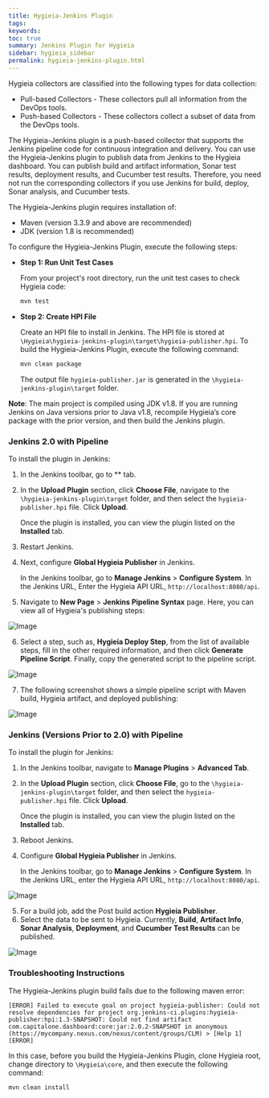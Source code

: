 ```yaml
---
title: Hygieia-Jenkins Plugin
tags:
keywords: 
toc: true
summary: Jenkins Plugin for Hygieia
sidebar: hygieia_sidebar
permalink: hygieia-jenkins-plugin.html
---
```


Hygieia collectors are classified into the following types for data collection:

- Pull-based Collectors - These collectors pull all information from the DevOps tools.
- Push-based Collectors - These collectors collect a subset of data from the DevOps tools.

The Hygieia-Jenkins plugin is a push-based collector that supports the Jenkins pipeline code for continuous integration and delivery. You can use the Hygieia-Jenkins plugin to publish data from Jenkins to the Hygieia dashboard. You can publish build and artifact information, Sonar test results, deployment results, and Cucumber test results. Therefore, you need not run the corresponding collectors if you use Jenkins for build, deploy, Sonar analysis, and Cucumber tests.

The Hygieia-Jenkins plugin requires installation of:

- Maven (version 3.3.9 and above are recommended)
- JDK (version 1.8 is recommended)

To configure the Hygieia-Jenkins Plugin, execute the following steps:

*	**Step 1: Run Unit Test Cases**

	From your project's root directory, run the unit test cases to check Hygieia code:

	```bash
	mvn test
	```
	
*	**Step 2: Create HPI File**

	Create an HPI file to install in Jenkins. The HPI file is stored at `\Hygieia\hygieia-jenkins-plugin\target\hygieia-publisher.hpi`. To build the Hygieia-Jenkins Plugin, execute the following command:

	```bash
	mvn clean package
	```
	
	The output file `hygieia-publisher.jar` is generated in the `\hygieia-jenkins-plugin\target` folder.

**Note**: The main project is compiled using JDK v1.8. If you are running Jenkins on Java versions prior to Java v1.8, recompile Hygieia’s core package with the prior version, and then build the Jenkins plugin.

### Jenkins 2.0 with Pipeline

To install the plugin in Jenkins:

1. In the Jenkins toolbar, go to ** tab.
2. In the **Upload Plugin** section, click **Choose File**, navigate to the `\hygieia-jenkins-plugin\target` folder, and then select the `hygieia-publisher.hpi` file. Click **Upload**. 
   
   Once the plugin is installed, you can view the plugin listed on the **Installed** tab.
3. Restart Jenkins.

4. Next, configure **Global Hygieia Publisher** in Jenkins.

   In the Jenkins toolbar, go to **Manage Jenkins** > **Configure System**. In the Jenkins URL, Enter the Hygieia API URL, `http://localhost:8080/api`.

5. Navigate to **New Page** > **Jenkins Pipeline Syntax** page. Here, you can view all of Hygieia's publishing steps:

![Image](https://hygieia.github.io/Hygieia/media/images/jenkins2.0-steplist.png)

6. Select a step, such as, **Hygieia Deploy Step**, from the list of available steps, fill in the other required information, and then  click **Generate Pipeline Script**. Finally, copy the generated script to the pipeline script.

![Image](https://hygieia.github.io/Hygieia/media/images/jenkins2.0-hygieia-deploy-step.png)

7. The following screenshot shows a simple pipeline script with Maven build, Hygieia artifact, and deployed publishing:

![Image](https://hygieia.github.io/Hygieia/media/images/jenkins2.0-pipeline-deploy-publish.png)

### Jenkins (Versions Prior to 2.0) with Pipeline

To install the plugin for Jenkins:

1. In the Jenkins toolbar, navigate to **Manage Plugins** > **Advanced Tab**.
2. In the **Upload Plugin** section, click **Choose File**, go to the `\hygieia-jenkins-plugin\target` folder, and then select the `hygieia-publisher.hpi` file. Click **Upload**. 
   
   Once the plugin is installed, you can view the plugin listed on the **Installed** tab.
3. Reboot Jenkins.
4. Configure **Global Hygieia Publisher** in Jenkins.

   In the Jenkins toolbar, go to **Manage Jenkins** > **Configure System**. In the Jenkins URL, enter the Hygieia API URL, `http://localhost:8080/api`.

![Image](https://hygieia.github.io/Hygieia/media/images/jenkins-global.png)

5. For a build job, add the Post build action **Hygieia Publisher**. 
6. Select the data to be sent to Hygieia. Currently, **Build**, **Artifact Info**, **Sonar Analysis**, **Deployment**, and **Cucumber Test Results** can be published.

![Image](https://hygieia.github.io/Hygieia/media/images/jenkins-job-config.png)

### Troubleshooting Instructions

The Hygieia-Jenkins plugin build fails due to the following maven error:

`[ERROR] Failed to execute goal on project hygieia-publisher: Could not resolve dependencies for project org.jenkins-ci.plugins:hygieia-publisher:hpi:1.3-SNAPSHOT: Could not find artifact com.capitalone.dashboard:core:jar:2.0.2-SNAPSHOT in anonymous (https://mycompany.nexus.com/nexus/content/groups/CLM) > [Help 1][ERROR]`

In this case, before you build the Hygieia-Jenkins Plugin, clone Hygieia root, change directory to `\Hygieia\core`, and then execute the following command:

```bash
mvn clean install
```
